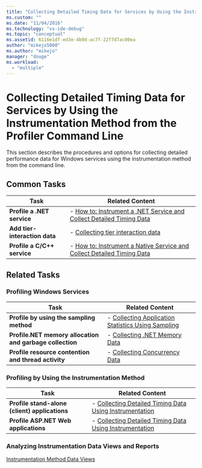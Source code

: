 ```yaml
---
title: "Collecting Detailed Timing Data for Services by Using the Instrumentation Method from the Profiler Command Line | Microsoft Docs"
ms.custom: ""
ms.date: "11/04/2016"
ms.technology: "vs-ide-debug"
ms.topic: "conceptual"
ms.assetid: 6116e1df-ed3e-4b0d-ac7f-22f7d7ac00ea
author: "mikejo5000"
ms.author: "mikejo"
manager: "douge"
ms.workload: 
  - "multiple"
---
```

# Collecting Detailed Timing Data for Services by Using the Instrumentation Method from the Profiler Command Line
This section describes the procedures and options for collecting detailed performance data for Windows services using the instrumentation method from the command line.  
  
## Common Tasks  
  
|Task|Related Content|  
|----------|---------------------|  
|**Profile a .NET service**|-   [How to: Instrument a .NET Service and Collect Detailed Timing Data](../profiling/how-to-instrument-a-dotnet-service-and-collect-detailed-timing-data-by-using-the-profiler-command-line.md)|  
|**Add tier-interaction data**|-   [Collecting tier interaction data](../profiling/adding-tier-interaction-data-from-the-command-line.md)|  
|**Profile a C/C++ service**|-   [How to: Instrument a Native Service and Collect Detailed Timing Data](../profiling/how-to-instrument-a-native-service-and-collect-detailed-timing-data-by-using-the-profiler-command-line.md)|  
  
## Related Tasks  
  
### Profiling Windows Services  
  
|Task|Related Content|  
|----------|---------------------|  
|**Profile by using the sampling method**|-   [Collecting Application Statistics Using Sampling](../profiling/collecting-application-statistics-for-services-by-using-the-profiler-sampling-method.md)|  
|**Profile.NET memory allocation and garbage collection**|-   [Collecting .NET Memory Data](../profiling/collecting-memory-data-from-dotnet-framework-services-by-using-the-profiler-command-line.md)|  
|**Profile resource contention and thread activity**|-   [Collecting Concurrency Data](../profiling/collecting-concurrency-data-for-a-service-by-using-the-profiler-command-line.md)|  
  
### Profiling by Using the Instrumentation Method  
  
|Task|Related Content|  
|----------|---------------------|  
|**Profile stand-alone (client) applications**|-   [Collecting Detailed Timing Data Using Instrumentation](../profiling/collecting-detailed-timing-data-for-a-stand-alone-application-by-using-the-profiler-command-line.md)|  
|**Profile ASP.NET Web applications**|-   [Collecting Detailed Timing Data Using Instrumentation](../profiling/collecting-detailed-timing-data-for-an-aspnet-web-application-using-the-profiler-instrumentation-method.md)|  
  
### Analyzing Instrumentation Data Views and Reports  
 [Instrumentation Method Data Views](../profiling/instrumentation-method-data-views.md)